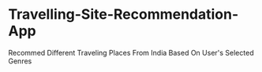 # Travelling-Site-Recommendation-App
Recommed Different Traveling Places From India Based On User's Selected Genres 
